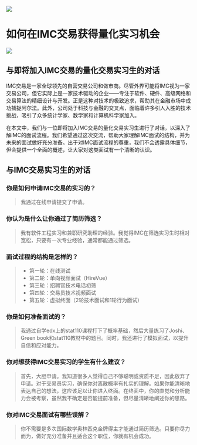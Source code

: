 ![](https://fastly.jsdelivr.net/gh/bucketio/img11@main/2024/10/21/1729466068183-23134fce-3131-4262-b18c-f378d71af4f6.gif)

# 如何在IMC交易获得量化实习机会
![](https://fastly.jsdelivr.net/gh/bucketio/img9@main/2024/10/20/1729465031968-b3c8959e-1d37-4b8a-91b1-b0b0dfe25143.png)

## 与即将加入IMC交易的量化交易实习生的对话

IMC交易是一家全球领先的自营交易公司和做市商。尽管外界可能将IMC视为一家交易公司，但它实际上是一家技术驱动的企业——专注于软件、硬件、高级网络和交易算法的精细设计与开发。正是这种对技术的极致追求，帮助其在金融市场中成功捕捉阿尔法。此外，公司处于科技与金融的交叉点，面临着许多引人入胜的技术挑战，吸引了众多统计学家、数学家和计算机科学家加入。

在本文中，我们与一位即将加入IMC交易的量化交易实习生进行了对话，以深入了解IMC的面试流程。我们希望通过这次交流，帮助大家理解IMC面试的结构，并为未来的面试做好充分准备。出于对IMC面试流程的尊重，我们不会透露具体细节，但会提供一个全面的概述，让大家对这类面试有一个清晰的认识。

## 与IMC交易实习生的对话

### 你是如何申请IMC交易的实习的？

> 我通过在线申请提交了申请。

### 你认为是什么让你通过了简历筛选？

> 我有软件工程实习和兼职研究助理的经验。我觉得IMC在筛选实习生时相对宽松，只要有一次专业经验，通常都能通过筛选。

### 面试过程的结构是怎样的？
> - 第一轮：在线测试
> - 第二轮：单向视频面试（HireVue）
> - 第三轮：招聘官技术电话初筛
> - 第四轮：交易员技术视频面试
> - 第五轮：虚拟终面（2轮技术面试和1轮行为面试）

### 你是如何准备面试的？

> 我通过自学edx上的stat110课程打下了概率基础，然后大量练习了Joshi、Green book和stat110教材中的题目。同时，我还进行了模拟面试，以提升自信和应对能力。

### 你对想获得IMC交易实习的学生有什么建议？

> 首先，大胆申请。我知道很多人觉得自己不够聪明或资质不足，因此放弃了申请。对于交易员实习，确保你对离散概率有扎实的理解。如果你能清晰地表达自己的想法，这应该足以让你进入终面。在终面中，你的直觉和分析能力会被考察，虽然我不确定是否能提前准备，但尽量清晰地阐述你的思路。

### 你对IMC交易面试有哪些误解？

> 你不需要是多次国际数学奥林匹克金牌得主才能通过简历筛选。只要你尽力而为，做好充分准备并且适合这个职位，你就有机会成功。
